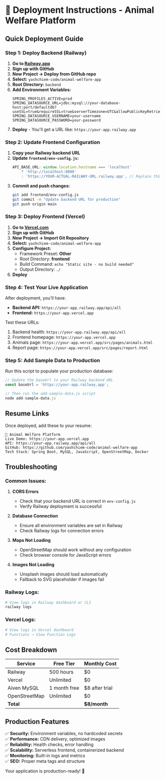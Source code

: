 # 🚀 Deployment Instructions - Animal Welfare Platform

## Quick Deployment Guide

### Step 1: Deploy Backend (Railway)

1. **Go to [Railway.app](https://railway.app)**
2. **Sign up with GitHub**
3. **New Project → Deploy from GitHub repo**
4. **Select:** `yashchiem-code/animal-welfare-app`
5. **Root Directory:** `backend`
6. **Add Environment Variables:**
   ```
   SPRING_PROFILES_ACTIVE=prod
   SPRING_DATASOURCE_URL=jdbc:mysql://your-database-host:port/defaultdb?useSSL=true&requireSSL=true&serverTimezone=UTC&allowPublicKeyRetrieval=true
   SPRING_DATASOURCE_USERNAME=your-username
   SPRING_DATASOURCE_PASSWORD=your-password
   ```
7. **Deploy** - You'll get a URL like: `https://your-app.railway.app`

### Step 2: Update Frontend Configuration

1. **Copy your Railway backend URL**
2. **Update `frontend/env-config.js`:**
   ```javascript
   API_BASE_URL: window.location.hostname === 'localhost'
       ? 'http://localhost:8080'
       : 'https://YOUR-ACTUAL-RAILWAY-URL.railway.app', // Replace this
   ```
3. **Commit and push changes:**
   ```bash
   git add frontend/env-config.js
   git commit -m "Update backend URL for production"
   git push origin main
   ```

### Step 3: Deploy Frontend (Vercel)

1. **Go to [Vercel.com](https://vercel.com)**
2. **Sign up with GitHub**
3. **New Project → Import Git Repository**
4. **Select:** `yashchiem-code/animal-welfare-app`
5. **Configure Project:**
   - Framework Preset: **Other**
   - Root Directory: **frontend**
   - Build Command: `echo "Static site - no build needed"`
   - Output Directory: `./`
6. **Deploy**

### Step 4: Test Your Live Application

After deployment, you'll have:
- **Backend API:** `https://your-app.railway.app/api/all`
- **Frontend:** `https://your-app.vercel.app`

Test these URLs:
1. Backend health: `https://your-app.railway.app/api/all`
2. Frontend homepage: `https://your-app.vercel.app`
3. Animals page: `https://your-app.vercel.app/src/pages/animals.html`
4. Report page: `https://your-app.vercel.app/src/pages/report.html`

### Step 5: Add Sample Data to Production

Run this script to populate your production database:

```javascript
// Update the baseUrl to your Railway backend URL
const baseUrl = 'https://your-app.railway.app';

// Then run the add-sample-data.js script
node add-sample-data.js
```

## Resume Links

Once deployed, add these to your resume:

```
🐾 Animal Welfare Platform
Live Demo: https://your-app.vercel.app
API: https://your-app.railway.app/api/all
GitHub: https://github.com/yashchiem-code/animal-welfare-app
Tech Stack: Spring Boot, MySQL, JavaScript, OpenStreetMap, Docker
```

## Troubleshooting

### Common Issues:

1. **CORS Errors**
   - Check that your backend URL is correct in `env-config.js`
   - Verify Railway deployment is successful

2. **Database Connection**
   - Ensure all environment variables are set in Railway
   - Check Railway logs for connection errors

3. **Maps Not Loading**
   - OpenStreetMap should work without any configuration
   - Check browser console for JavaScript errors

4. **Images Not Loading**
   - Unsplash images should load automatically
   - Fallback to SVG placeholder if images fail

### Railway Logs:
```bash
# View logs in Railway dashboard or CLI
railway logs
```

### Vercel Logs:
```bash
# View logs in Vercel dashboard
# Functions → View Function Logs
```

## Cost Breakdown

| Service | Free Tier | Monthly Cost |
|---------|-----------|--------------|
| Railway | 500 hours | $0 |
| Vercel | Unlimited | $0 |
| Aiven MySQL | 1 month free | $8 after trial |
| OpenStreetMap | Unlimited | $0 |
| **Total** | | **$8/month** |

## Production Features

✅ **Security:** Environment variables, no hardcoded secrets  
✅ **Performance:** CDN delivery, optimized images  
✅ **Reliability:** Health checks, error handling  
✅ **Scalability:** Serverless frontend, containerized backend  
✅ **Monitoring:** Built-in logs and metrics  
✅ **SEO:** Proper meta tags and structure  

Your application is production-ready! 🎉